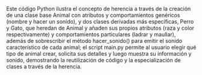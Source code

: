Este código Python ilustra el concepto de herencia a través de la creación de una clase base Animal con atributos y comportamientos genéricos (nombre y hacer un sonido), y dos clases derivadas más específicas, Perro y Gato, que heredan de Animal y añaden sus propios atributos (raza y color respectivamente) y comportamientos particulares (ladrar y maullar), además de sobrescribir el método hacer_sonido() para emitir el sonido característico de cada animal; el script main.py permite al usuario elegir qué tipo de animal crear, solicita sus detalles y luego muestra su información y sonido, demostrando la reutilización de código y la especialización de clases a través de la herencia.
